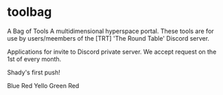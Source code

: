 # toolbag
A Bag of Tools
A multidimensional hyperspace portal.
These tools are for use by users/meembers of the [TRT] 'The Round Table' Discord server. 

Applications for invite to Discord private server. We accept request on the 1st of every month.

Shady's first push!

Blue Red Yello Green Red
